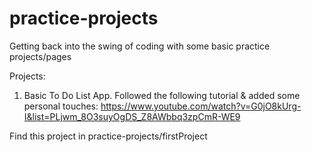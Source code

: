# practice-projects
Getting back into the swing of coding with some basic practice projects/pages

Projects:
1. Basic To Do List App. Followed the following tutorial & added some personal touches:
    https://www.youtube.com/watch?v=G0jO8kUrg-I&list=PLjwm_8O3suyOgDS_Z8AWbbq3zpCmR-WE9
   
  Find this project in practice-projects/firstProject

